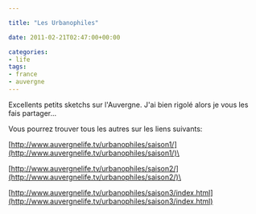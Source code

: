 ```yaml
---

title: "Les Urbanophiles"

date: 2011-02-21T02:47:00+00:00

categories: 
- life
tags:
- france
- auvergne
---
```


Excellents petits sketchs sur l'Auvergne. J'ai bien rigolé alors je vous les fais partager...

Vous pourrez trouver tous les autres sur les liens suivants:

[http://www.auvergnelife.tv/urbanophiles/saison1/](http://www.auvergnelife.tv/urbanophiles/saison1/)\

[http://www.auvergnelife.tv/urbanophiles/saison2/](http://www.auvergnelife.tv/urbanophiles/saison2/)\

[http://www.auvergnelife.tv/urbanophiles/saison3/index.html](http://www.auvergnelife.tv/urbanophiles/saison3/index.html)
